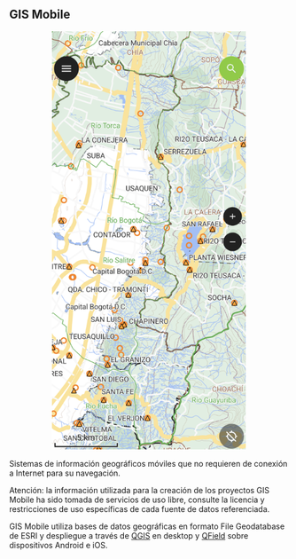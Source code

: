 ## GIS Mobile

<div align="center">
  <img alt="GISMobile" src=".graph/QField_MapView.png" width="350px"><br>  
</div>

Sistemas de información geográficos móviles que no requieren de conexión a Internet para su navegación. 

Atención: la información utilizada para la creación de los proyectos GIS Mobile ha sido tomada de servicios de uso libre, consulte la licencia y restricciones de uso específicas de cada fuente de datos referenciada.

GIS Mobile utiliza bases de datos geográficas en formato File Geodatabase de ESRI y despliegue a través de [QGIS](https://qgis.org/) en desktop y [QField](https://github.com/opengisch/QField) sobre dispositivos Android e iOS.

